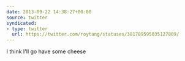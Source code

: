 ```yaml
---
date: 2013-09-22 14:38:27+00:00
source: twitter
syndicated:
- type: twitter
  url: https://twitter.com/roytang/statuses/381789595035127809/
---
```


I think I'll go have some cheese